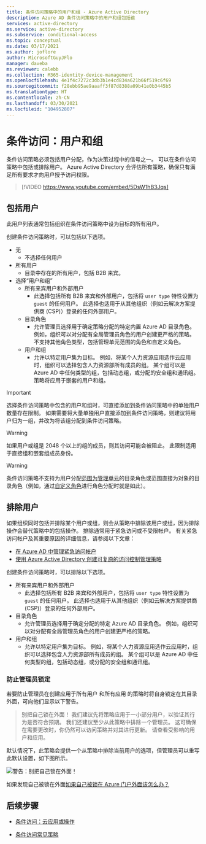 ```yaml
---
title: 条件访问策略中的用户和组 - Azure Active Directory
description: Azure AD 条件访问策略中的用户和组包括谁
services: active-directory
ms.service: active-directory
ms.subservice: conditional-access
ms.topic: conceptual
ms.date: 03/17/2021
ms.author: joflore
author: MicrosoftGuyJFlo
manager: daveba
ms.reviewer: calebb
ms.collection: M365-identity-device-management
ms.openlocfilehash: 4e1f4c7272c3db3b1e4cd834a621b66f519c6f69
ms.sourcegitcommit: f28ebb95ae9aaaff3f87d8388a09b41e0b3445b5
ms.translationtype: HT
ms.contentlocale: zh-CN
ms.lasthandoff: 03/30/2021
ms.locfileid: "104952807"
---
```

# <a name="conditional-access-users-and-groups"></a>条件访问：用户和组

条件访问策略必须包括用户分配，作为决策过程中的信号之一。 可以在条件访问策略中包括或排除用户。 Azure Active Directory 会评估所有策略，确保只有满足所有要求才向用户授予访问权限。 

> [!VIDEO https://www.youtube.com/embed/5DsW1hB3Jqs]

## <a name="include-users"></a>包括用户

此用户列表通常包括组织在条件访问策略中设为目标的所有用户。 

创建条件访问策略时，可以包括以下选项。

- 无
   - 不选择任何用户
- 所有用户
   - 目录中存在的所有用户，包括 B2B 来宾。
- 选择“用户和组”
   - 所有来宾用户和外部用户
      - 此选择包括所有 B2B 来宾和外部用户，包括将 `user type` 特性设置为 `guest` 的任何用户。 此选择也适用于从其他组织（例如云解决方案提供商 (CSP)）登录的任何外部用户。 
   - 目录角色
      - 允许管理员选择用于确定策略分配的特定内置 Azure AD 目录角色。 例如，组织可以对分配有全局管理员角色的用户创建更严格的策略。 不支持其他角色类型，包括管理单元范围的角色和自定义角色。
   - 用户和组
      - 允许以特定用户集为目标。 例如，将某个人力资源应用选作云应用时，组织可以选择包含人力资源部所有成员的组。 某个组可以是 Azure AD 中任何类型的组，包括动态组，或分配的安全组和通讯组。 策略将应用于嵌套的用户和组。

> [!IMPORTANT]
> 选择条件访问策略中包含的用户和组时，可直接添加到条件访问策略中的单独用户数量存在限制。 如果需要将大量单独用户直接添加到条件访问策略，则建议将用户归为一组，并改为将该组分配到条件访问策略。

> [!WARNING]
> 如果用户或组是 2048 个以上的组的成员，则其访问可能会被阻止。 此限制适用于直接组和嵌套组成员身份。

> [!WARNING]
> 条件访问策略不支持为用户分配[范围为管理单元](../roles/admin-units-assign-roles.md)的目录角色或范围直接为对象的目录角色（例如，通过[自定义角色](../roles/custom-create.md)进行角色分配时就是如此）。

## <a name="exclude-users"></a>排除用户

如果组织同时包括并排除某个用户或组，则会从策略中排除该用户或组，因为排除操作会替代策略中的包括操作。 排除通常用于紧急访问或不受限帐户。 有关紧急访问帐户及其重要原因的详细信息，请参阅以下文章： 

* [在 Azure AD 中管理紧急访问帐户](../roles/security-emergency-access.md)
* [使用 Azure Active Directory 创建可复原的访问控制管理策略](../authentication/concept-resilient-controls.md)

创建条件访问策略时，可以排除以下选项。

- 所有来宾用户和外部用户
   - 此选择包括所有 B2B 来宾和外部用户，包括将 `user type` 特性设置为 `guest` 的任何用户。 此选择也适用于从其他组织（例如云解决方案提供商 (CSP)）登录的任何外部用户。 
- 目录角色
   - 允许管理员选择用于确定分配的特定 Azure AD 目录角色。 例如，组织可以对分配有全局管理员角色的用户创建更严格的策略。
- 用户和组
   - 允许以特定用户集为目标。 例如，将某个人力资源应用选作云应用时，组织可以选择包含人力资源部所有成员的组。 某个组可以是 Azure AD 中任何类型的组，包括动态组，或分配的安全组和通讯组。

### <a name="preventing-administrator-lockout"></a>防止管理员锁定

若要防止管理员在创建应用于所有用户  和所有应用  的策略时将自身锁定在其目录外面，可向他们显示以下警告。

> 别把自己锁在外面！ 我们建议先将策略应用于一小部分用户，以验证其行为是否符合预期。 我们还建议至少从此策略中排除一个管理员。 这可确保在需要更改时，你仍然可以访问策略并对其进行更新。 请查看受影响的用户和应用。

默认情况下，此策略会提供一个从策略中排除当前用户的选项，但管理员可以重写此默认设置，如下图所示。 

![警告：别把自己锁在外面！](./media/concept-conditional-access-users-groups/conditional-access-users-and-groups-lockout-warning.png)

如果发现自己被锁在外面[如果自己被锁在 Azure 门户外面该怎么办？](troubleshoot-conditional-access.md#what-to-do-if-you-are-locked-out-of-the-azure-portal)

## <a name="next-steps"></a>后续步骤

- [条件访问：云应用或操作](concept-conditional-access-cloud-apps.md)

- [条件访问常见策略](concept-conditional-access-policy-common.md)
